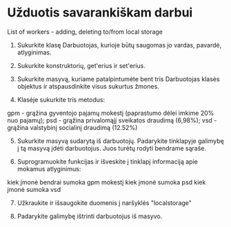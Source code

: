 # Užduotis savarankiškam darbui
List of workers - adding, deleting to/from local storage

1. Sukurkite klasę Darbuotojas, kurioje būtų saugomas jo vardas, pavardė, atlyginimas.

2. Sukurkite konstruktorių, get'erius ir set'erius.

3. Sukurkite masyvą, kuriame patalpintumėte bent tris Darbuotojas klasės objektus ir atspausdinkite visus sukurtus žmones.

4. Klasėje sukurkite tris metodus: 

gpm - grąžina gyventojo pajamų mokestį (paprastumo dėlei imkime 20% nuo pajamų);
psd - grąžina privalomąjį sveikatos draudimą (6,98%);
vsd - grąžina valstybinį socialinį draudimą (12.52%)

5. Sukurkite masyvą sudarytą iš darbuotojų. Padarykite tinklapyje galimybę į tą masyvą įdėti darbuotojus. Juos turėtų rodyti bendrame sąraše.

6. Suprogramuokite funkcijas ir išveskite į tinklapį informaciją apie mokamus atlyginimus:

kiek įmonė bendrai sumoka gpm mokestį
kiek įmonė sumoka psd
kiek įmonė sumoka vsd

7. Užkraukite ir išsaugokite duomenis į naršyklės "localstorage"

8. Padarykite galimybę ištrinti darbuotojus iš masyvo.

